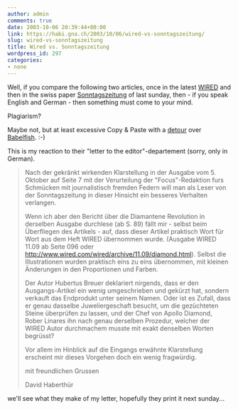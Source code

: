 ```yaml
---
author: admin
comments: true
date: 2003-10-06 20:39:44+00:00
link: https://habi.gna.ch/2003/10/06/wired-vs-sonntagszeitung/
slug: wired-vs-sonntagszeitung
title: Wired vs. Sonntagszeitung
wordpress_id: 297
categories:
- none
---
```


Well, if you compare the following two articles, once in the latest [WIRED](http://www.wired.com/wired/archive/11.09/diamond.html?pg=1&topic=&topic_set=) and then in the swiss paper [Sonntagszeitung](http://www.sonntagszeitung.ch/dyn/news/wissen/312598.html) of last sunday, then - if you speak English and German - then something must come to your mind.  

Plagiarism?  

Maybe not, but at least excessive Copy & Paste with a [detour](http://dict.leo.org/?search=detour&searchLoc=0&relink=on&spellToler=standard&sectHdr=on&tableBorder=1&cmpType=relaxed&lang=en) over [Babelfish](http://babelfish.altavista.com/). :-)  

This is my reaction to their "letter to the editor"-departement (sorry, only in German).  

<blockquote>Nach der gekränkt wirkenden Klarstellung in der Ausgabe vom 5. Oktober auf Seite 7 mit der Verurteilung der "Focus"-Redaktion furs Schmücken mit journalistisch fremden Federn will man als Leser von der Sonntagszeitung in dieser Hinsicht ein besseres Verhalten verlangen.  

Wenn ich aber den Bericht über die Diamantene Revolution in derselben Ausgabe durchlese (ab S. 89) fällt mir - selbst beim Überfliegen des Artikels -  auf, dass dieser Artikel praktisch Wort für Wort aus dem Heft WIRED übernommen wurde. (Ausgabe WIRED 11.09 ab Seite 096 oder http://www.wired.com/wired/archive/11.09/diamond.html). Selbst die Illustrationen wurden praktisch eins zu eins übernommen, mit kleinen Änderungen in den Proportionen und Farben.  

Der Autor Hubertus Breuer deklariert nirgends, dass er den Ausgangs-Artikel ein wenig umgeschrieben und gekürzt hat, sondern verkauft das Endprodukt unter seinem Namen. Oder ist es Zufall, dass er genau dasselbe Juweliergeschaft besucht, um die gezüchteten Steine überprüfen zu lassen, und der Chef von Apollo Diamond, Rober Linares ihn nach genau derselben Prozedur, welcher der WIRED Autor durchmachem musste mit exakt denselben Worten begrüsst?  

Vor allem im Hinblick auf die Eingangs erwähnte Klarstellung erscheint mir dieses Vorgehen doch ein wenig fragwürdig.  
  
mit freundlichen Grussen  

David Haberthür
</blockquote>

we'll see what they make of my letter, hopefully they print it next sunday...

